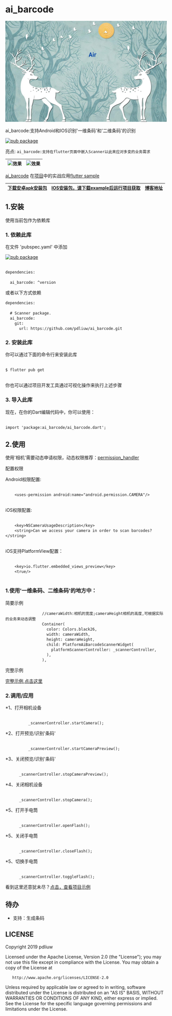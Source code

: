 # ai_barcode

![totem](https://raw.githubusercontent.com/pdliuw/pdliuw.github.io/master/images/totem_four_logo.jpg)

ai_barcode:支持Android和IOS识别'一维条码'和'二维条码'的识别

[![pub package](https://img.shields.io/pub/v/ai_barcode.svg)](https://pub.dev/packages/ai_barcode)

亮点: ``ai_barcode:支持在flutter页面中嵌入Scanner以此来应对多变的业务需求``

|![效果](https://github.com/pdliuw/ai_barcode/blob/master/example/gif/flutter_scanner_android.gif)|![效果](https://github.com/pdliuw/ai_barcode/blob/master/example/gif/flutter_scanner_ios.gif)|
|:-|:-|

[ai_barcode](https://github.com/pdliuw/ai_barcode) 在[项目](https://github.com/flutter-app-sample/flutter_app_sample)中的实战应用[flutter sample](https://github.com/flutter-app-sample/flutter_app_sample)

|[下载安卓apk安装包](https://github.com/pdliuw/Flutter_Resource/blob/master/resource/flutter/apk/flutter_scanner.apk?raw=true)|[IOS安装包，请下载example后运行项目获取]()|[博客地址](https://pdliuw.github.io/)|
|:-|:-|:-|

## 1.安装

使用当前包作为依赖库

### 1. 依赖此库

在文件 'pubspec.yaml' 中添加

[![pub package](https://img.shields.io/pub/v/ai_barcode.svg)](https://pub.dev/packages/ai_barcode)

```

dependencies:

  ai_barcode: ^version

```

或者以下方式依赖

```
dependencies:

  # Scanner package.
  ai_barcode:
    git:
      url: https://github.com/pdliuw/ai_barcode.git

```

### 2. 安装此库

你可以通过下面的命令行来安装此库

```

$ flutter pub get


```

你也可以通过项目开发工具通过可视化操作来执行上述步骤

### 3. 导入此库

现在，在你的Dart编辑代码中，你可以使用：

```

import 'package:ai_barcode/ai_barcode.dart';

```

## 2.使用

使用'相机'需要动态申请权限，动态权限推荐：[permission_handler](https://github.com/Baseflow/flutter-permission-handler)

配置权限

Android权限配置:

```

    <uses-permission android:name="android.permission.CAMERA"/>
    
```

iOS权限配置:

```

    <key>NSCameraUsageDescription</key>
	<string>Can we access your camera in order to scan barcodes?</string>


```

iOS支持PlatformView配置：

```
	
	<key>io.flutter.embedded_views_preview</key>
    <true/>
    
```


### 1.使用'一维条码、二维条码'的地方中：

简要示例

```
                //cameraWidth:相机的宽度;cameraHeight相机的高度,可根据实际的业务来动态调整
                Container(
                  color: Colors.black26,
                  width: cameraWidth,
                  height: cameraHeight,
                  child: PlatformAiBarcodeScannerWidget(
                    platformScannerController: _scannerController,
                  ),
                ),

```

完整示例

[完整示例,点击这里](https://github.com/pdliuw/ai_barcode/blob/master/example/lib/task_scanner_page.dart)


### 2.调用/应用

*1、打开相机设备

```

          _scannerController.startCamera();

```
*2、打开预览/识别'条码'

```

          _scannerController.startCameraPreview();

```

*3、关闭预览/识别'条码'

```

      _scannerController.stopCameraPreview();

```


*4、关闭相机设备

```

      _scannerController.stopCamera();

```

*5、打开手电筒

```

      _scannerController.openFlash();

```

*5、关闭手电筒

```

      _scannerController.closeFlash();

```

*5、切换手电筒

```

      _scannerController.toggleFlash();

```


看到这里还意犹未尽？[点击，查看项目示例](https://github.com/pdliuw/ai_barcode/tree/master/example/lib)

## 待办

* 支持：生成条码


## LICENSE

   Copyright 2019 pdliuw

   Licensed under the Apache License, Version 2.0 (the "License");
   you may not use this file except in compliance with the License.
   You may obtain a copy of the License at

       http://www.apache.org/licenses/LICENSE-2.0

   Unless required by applicable law or agreed to in writing, software
   distributed under the License is distributed on an "AS IS" BASIS,
   WITHOUT WARRANTIES OR CONDITIONS OF ANY KIND, either express or implied.
   See the License for the specific language governing permissions and
   limitations under the License.

